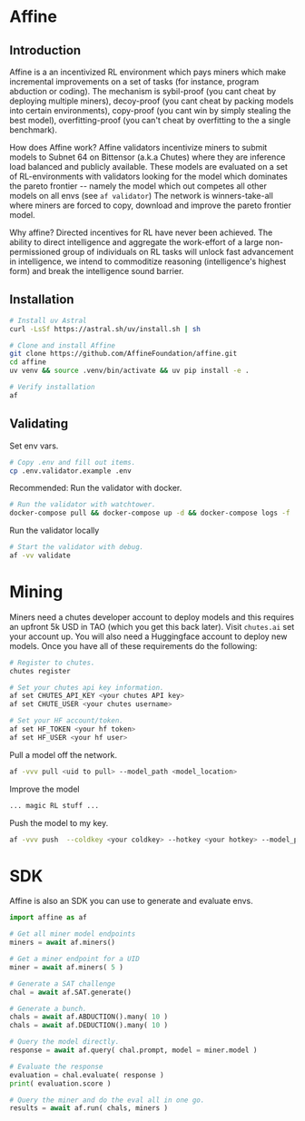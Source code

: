 # Affine

## Introduction

Affine is a an incentivized RL environment which pays miners which make incremental improvements on a set of tasks (for instance, program abduction or coding). The mechanism is sybil-proof (you cant cheat by deploying multiple miners), decoy-proof (you cant cheat by packing models into certain environments), copy-proof (you cant win by simply stealing the best model), overfitting-proof (you can't cheat by overfitting to the a single benchmark). 

How does Affine work? Affine validators incentivize miners to submit models to Subnet 64 on Bittensor (a.k.a Chutes) where they are inference load balanced and publicly available. These models are evaluated on a set of RL-environments with validators looking for the model which dominates the pareto frontier -- namely the model which out competes all other models on all envs (see `af validator`) The network is winners-take-all where miners are forced to copy, download and improve the pareto frontier model.

Why affine? Directed incentives for RL have never been achieved. The ability to direct intelligence and aggregate the work-effort of a large non-permissioned group of individuals on RL tasks will unlock fast advancement in intelligence, we intend to commoditize reasoning (intelligence's highest form) and break the intelligence sound barrier.

## Installation
```bash
# Install uv Astral
curl -LsSf https://astral.sh/uv/install.sh | sh

# Clone and install Affine
git clone https://github.com/AffineFoundation/affine.git
cd affine
uv venv && source .venv/bin/activate && uv pip install -e .

# Verify installation
af
```

## Validating

Set env vars.
```bash
# Copy .env and fill out items.
cp .env.validator.example .env
```

Recommended: Run the validator with docker.
```bash
# Run the validator with watchtower.
docker-compose pull && docker-compose up -d && docker-compose logs -f
```

Run the validator locally
```bash
# Start the validator with debug.
af -vv validate
```

# Mining

Miners need a chutes developer account to deploy models and this requires an upfront 5k USD in TAO (which you get this back later).
Visit `chutes.ai` set your account up. You will also need a Huggingface account to deploy new models. Once you have all of these requirements do the following: 
```bash
# Register to chutes.
chutes register 

# Set your chutes api key information.
af set CHUTES_API_KEY <your chutes API key> 
af set CHUTE_USER <your chutes username> 

# Set your HF account/token.
af set HF_TOKEN <your hf token>
af set HF_USER <your hf user> 
```

Pull a model off the network.
```bash
af -vvv pull <uid to pull> --model_path <model_location>
```

Improve the model
```bash
... magic RL stuff ...
```

Push the model to my key.
```bash
af -vvv push  --coldkey <your coldkey> --hotkey <your hotkey> --model_path <model_location>
```


# SDK
Affine is also an SDK you can use to generate and evaluate envs.
```python
import affine as af

# Get all miner model endpoints
miners = await af.miners()

# Get a miner endpoint for a UID
miner = await af.miners( 5 )

# Generate a SAT challenge
chal = await af.SAT.generate() 

# Generate a bunch.
chals = await af.ABDUCTION().many( 10 )
chals = await af.DEDUCTION().many( 10 )

# Query the model directly.
response = await af.query( chal.prompt, model = miner.model )

# Evaluate the response
evaluation = chal.evaluate( response ) 
print( evaluation.score )

# Query the miner and do the eval all in one go.
results = await af.run( chals, miners )
```